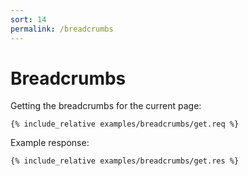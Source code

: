 ```yaml
---
sort: 14
permalink: /breadcrumbs
---
```


# Breadcrumbs

Getting the breadcrumbs for the current page:

```
{% include_relative examples/breadcrumbs/get.req %}
```

Example response:

```
{% include_relative examples/breadcrumbs/get.res %}
```
